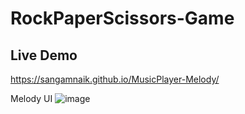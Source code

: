 # RockPaperScissors-Game




## Live Demo

https://sangamnaik.github.io/MusicPlayer-Melody/



Melody UI
![image](https://user-images.githubusercontent.com/101661560/204049998-ae556f9c-8bdc-4d33-9a1f-7e137ea51a66.png)
